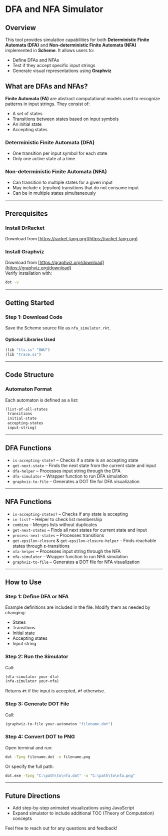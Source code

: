 # DFA and NFA Simulator

## Overview

This tool provides simulation capabilities for both **Deterministic Finite Automata (DFA)** and **Non-deterministic Finite Automata (NFA)** implemented in **Scheme**. It allows users to:

- Define DFAs and NFAs
- Test if they accept specific input strings
- Generate visual representations using **Graphviz**

## What are DFAs and NFAs?

**Finite Automata (FA)** are abstract computational models used to recognize patterns in input strings. They consist of:

- A set of states  
- Transitions between states based on input symbols  
- An initial state  
- Accepting states

### Deterministic Finite Automata (DFA)
- One transition per input symbol for each state
- Only one active state at a time

### Non-deterministic Finite Automata (NFA)
- Can transition to multiple states for a given input
- May include ε (epsilon) transitions that do not consume input
- Can be in multiple states simultaneously

---

## Prerequisites

### Install DrRacket
Download from [https://racket-lang.org](https://racket-lang.org)

### Install Graphviz
Download from [https://graphviz.org/download](https://graphviz.org/download)  
Verify installation with:

```bash
dot -v
```

---

## Getting Started

### Step 1: Download Code

Save the Scheme source file as `nfa_simulator.rkt`.

#### Optional Libraries Used
```scheme
(lib "tls.ss" "OWU")
(lib "trace.ss")
```

---

## Code Structure

### Automaton Format
Each automaton is defined as a list:

```scheme
(list-of-all-states
 transitions
 initial-state
 accepting-states
 input-string)
```

---

## DFA Functions

- `is-accepting-state?` – Checks if a state is an accepting state
- `get-next-state` – Finds the next state from the current state and input
- `dfa-helper` – Processes input string through the DFA
- `dfa-simulator` – Wrapper function to run DFA simulation
- `graphviz-to-file` – Generates a DOT file for DFA visualization

---

## NFA Functions

- `is-accepting-states?` – Checks if any state is accepting
- `in-list?` – Helper to check list membership
- `combine` – Merges lists without duplicates
- `get-next-states` – Finds all next states for current state and input
- `process-next-states` – Processes transitions
- `get-epsilon-closure` & `get-epsilon-closure-helper` – Finds reachable states through ε-transitions
- `nfa-helper` – Processes input string through the NFA
- `nfa-simulator` – Wrapper function to run NFA simulation
- `graphviz-to-file` – Generates a DOT file for NFA visualization

---

## How to Use

### Step 1: Define DFA or NFA

Example definitions are included in the file. Modify them as needed by changing:

- States  
- Transitions  
- Initial state  
- Accepting states  
- Input string

### Step 2: Run the Simulator

Call:

```scheme
(dfa-simulator your-dfa)
(nfa-simulator your-nfa)
```

Returns `#t` if the input is accepted, `#f` otherwise.

### Step 3: Generate DOT File

Call:

```scheme
(graphviz-to-file your-automaton "filename.dot")
```

### Step 4: Convert DOT to PNG

Open terminal and run:

```bash
dot -Tpng filename.dot -o filename.png
```

Or specify the full path:

```bash
dot.exe -Tpng "C:\path\to\nfa.dot" -o "C:\path\to\nfa.png"
```

---

## Future Directions

- Add step-by-step animated visualizations using JavaScript
- Expand simulator to include additional TOC (Theory of Computation) concepts

Feel free to reach out for any questions and feedback!
